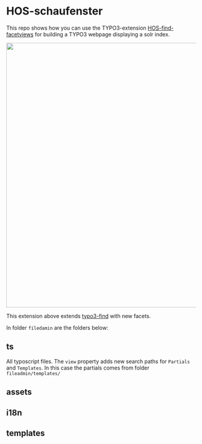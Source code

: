 # HOS-schaufenster

This repo shows how you can use the TYPO3-extension [HOS-find-facetviews](https://github.com/subhh/HOS-find-facetviews)
for building a TYPO3 webpage displaying a solr index.

<img src="https://i.imgur.com/sLFMepF.png" width="700" />

This extension above extends [typo3-find](https://github.com/subugoe/typo3-find)
with new facets.  

In folder `filedamin` are the folders below:

## ts
All typoscript files. The `view` property adds new search paths for
`Partials` and `Templates`. In this case the partials comes from folder
`fileadmin/templates/`

## assets

## i18n

## templates